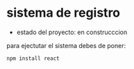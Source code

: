 <h1>sistema de registro</h1>

- estado del proyecto: en construcccion

para ejectutar el sistema debes de poner:

```npm install react```
